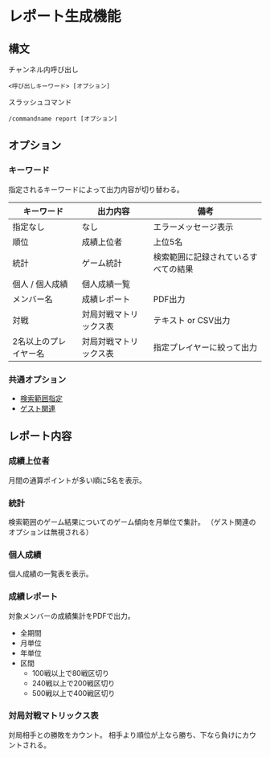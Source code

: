 # レポート生成機能

## 構文

チャンネル内呼び出し

```
<呼び出しキーワード> [オプション]
```

スラッシュコマンド

```
/commandname report [オプション]
```

## オプション

### キーワード

指定されるキーワードによって出力内容が切り替わる。

|      キーワード       |        出力内容        |                 備考                 |
| --------------------- | ---------------------- | ------------------------------------ |
| 指定なし              | なし                   | エラーメッセージ表示                 |
| 順位                  | 成績上位者             | 上位5名                              |
| 統計                  | ゲーム統計             | 検索範囲に記録されているすべての結果 |
| 個人 / 個人成績       | 個人成績一覧           |                                      |
| メンバー名            | 成績レポート           | PDF出力                              |
| 対戦                  | 対局対戦マトリックス表 | テキスト or CSV出力                  |
| 2名以上のプレイヤー名 | 対局対戦マトリックス表 | 指定プレイヤーに絞って出力           |

### 共通オプション

- [検索範囲指定](argument_keyword.md#検索範囲指定)
- [ゲスト関連](argument_keyword.md#ゲストの成績の取り扱いに関するオプション)

## レポート内容

### 成績上位者

月間の通算ポイントが多い順に5名を表示。

### 統計

検索範囲のゲーム結果についてのゲーム傾向を月単位で集計。
（ゲスト関連のオプションは無視される）

### 個人成績

個人成績の一覧表を表示。

### 成績レポート

対象メンバーの成績集計をPDFで出力。

* 全期間
* 月単位
* 年単位
* 区間
  * 100戦以上で80戦区切り
  * 240戦以上で200戦区切り
  * 500戦以上で400戦区切り

### 対局対戦マトリックス表

対局相手との勝敗をカウント。
相手より順位が上なら勝ち、下なら負けにカウントされる。
